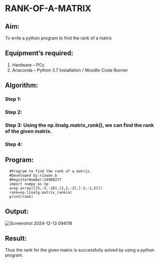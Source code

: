 # RANK-OF-A-MATRIX
## Aim:
To write a python program to find the rank of a matrix
## Equipment’s required:
1. 	Hardware – PCs
2. 	Anaconda – Python 3.7 Installation / Moodle-Code Runner
## Algorithm:
### Step 1: 
### Step 2: 
### Step 3: Using the np.linalg.matrix_rank(), we can find the rank of the given matrix.
### Step 4: 
## Program:
~~~
  #Program to find the rank of a matrix.
  #Developed by:rizwan.b 
  #RegisterNumber:24900277
  import numpy as np
  a=np.array([[5,-3,-10],[2,2,-3],[-3,-1,5]])
  rank=np.linalg.matrix_rank(a)
  print(rank)
~~~
## Output:
![Screenshot 2024-12-13 094118](https://github.com/user-attachments/assets/d75b10bf-8356-4ee4-a506-bd74f19cf9a9)


## Result:
Thus the rank for the given matrix is successfully solved by  using a python program.

